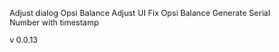 Adjust dialog Opsi Balance
Adjust UI
Fix Opsi Balance
Generate Serial Number with timestamp

v 0.0.13
